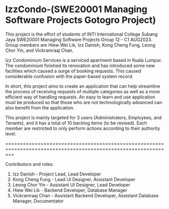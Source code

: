 # IzzCondo-(SWE20001 Managing Software Projects Gotogro Project) 

This project is the effort of students of INTI International College Subang Jaya SWE20001 Managing Software Projects Group 12 - C1 AUG2023. Group members are Hiew Wei Lik, Izz Danish, Kong Cheng Fung, Leong Chor Yin, and Vickramraaj Chan.

Izz Condominium Services is a serviced apartment based in Kuala Lumpur. The condominium finished its renovation and has introduced some new facilities which caused a surge of booking requests. This caused considerable confusion with the paper-based system record.

In short, this project aims to create an application that can help streamline the process of receiving requests of multiple categories as well as a more efficient way of handling requests. An easy to learn and use application must be produced so that those who are not technologically advanced can also benefit from the application.

This project is mainly targeted for 3 users (Administrators, Employees, and Tenants), and it has a total of 10 backlog items (to be revised). Each member are restricted to only perform actions according to their authority level.

===============================================================================================================

Contributors and roles:
1. Izz Danish - Project Lead, Lead Developer
2. Kong Cheng Fung - Lead UI Designer, Assistant Developer
3. Leong Chor Yin - Assistant UI Designer, Lead Developer
4. Hiew Wei Lik - Backend Developer, Database Manager
5. Vickramraaj Chan - Assistant Backend Developer, Assistant Database Manager, Documentator
